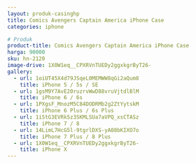 ```yaml
---
layout: produk-casinghp
title: Comics Avengers Captain America iPhone Case
categories: iphone

# Produk
product-title: Comics Avengers Captain America iPhone Case
harga: 90000
sku: hn-2120
image-drive: 1X0W1eq__CPXRVnTUEDy2ggxkgrByT26-
gallery:
  - url: 1oiUT45X4d79JSqeL0MEMWW8qGi2aQum8
    title: iPhone 5 / 5s / SE
  - url: 1gsM9Y7AvE20ruzrvWwD88vruVjtdlBlM
    title: iPhone 6 / 6s
  - url: 1PXgsF_MnozM5C84DODRMb2g2ZtYytskM
    title: iPhone 6 Plus / 6s Plus
  - url: 1iStG3EVRk5z3SKMLSUa7aVPQ_xsCTASz
    title: iPhone 7 / 8
  - url: 14LimL7HcG5l-9tgrlDXS-yA08bKIXO7o
    title: iPhone 7 Plus / 8 Plus
  - url: 1X0W1eq__CPXRVnTUEDy2ggxkgrByT26-
    title: iPhone X
---
```


